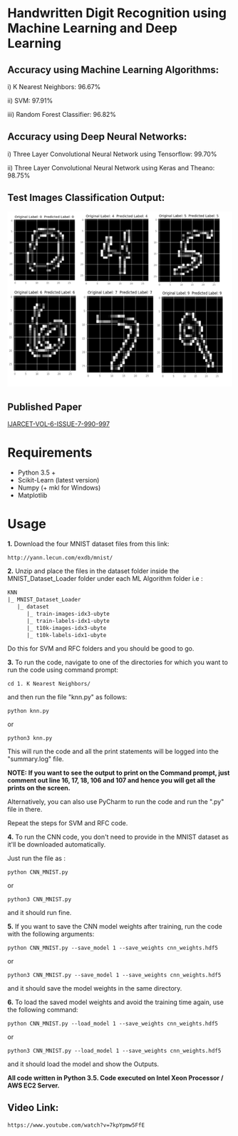 # Handwritten Digit Recognition using Machine Learning and Deep Learning

## Accuracy using Machine Learning Algorithms:

i)	 K Nearest Neighbors: 96.67%

ii)	 SVM:	97.91%

iii) Random Forest Classifier:	96.82%


## Accuracy using Deep Neural Networks:

i)	Three Layer Convolutional Neural Network using Tensorflow:	99.70%

ii)	Three Layer Convolutional Neural Network using Keras and Theano: 98.75%


## Test Images Classification Output:

![Output a1](Outputs/output.png?raw=true "Output a1")      


## Published Paper 

[IJARCET-VOL-6-ISSUE-7-990-997](http://ijarcet.org/wp-content/uploads/IJARCET-VOL-6-ISSUE-7-990-997.pdf)

# Requirements

* Python 3.5 +
* Scikit-Learn (latest version)
* Numpy (+ mkl for Windows)
* Matplotlib

# Usage

**1.** Download the four MNIST dataset files from this link:

```
http://yann.lecun.com/exdb/mnist/
```

**2.** Unzip and place the files in the dataset folder inside the MNIST_Dataset_Loader folder under each ML Algorithm folder i.e :

```
KNN
|_ MNIST_Dataset_Loader
   |_ dataset
      |_ train-images-idx3-ubyte
      |_ train-labels-idx1-ubyte
      |_ t10k-images-idx3-ubyte
      |_ t10k-labels-idx1-ubyte
```

Do this for SVM and RFC folders and you should be good to go.

**3.** To run the code, navigate to one of the directories for which you want to run the code using command prompt:

```
cd 1. K Nearest Neighbors/
```

and then run the file "knn.py" as follows:

```
python knn.py
```

or 

```
python3 knn.py
```

This will run the code and all the print statements will be logged into the "summary.log" file.

**NOTE: If you want to see the output to print on the Command prompt, just comment out line 16, 17, 18, 106 and 107 and hence you will get all the prints on the screen.**

Alternatively, you can also use PyCharm to run the code and run the ".py" file in there.

Repeat the steps for SVM and RFC code.

**4.** To run the CNN code, you don't need to provide in the MNIST dataset as it'll be downloaded automatically.

Just run the file as :

```
python CNN_MNIST.py
```

or

```
python3 CNN_MNIST.py
```

and it should run fine. 

**5.** If you want to save the CNN model weights after training, run the code with the following arguments:

```
python CNN_MNIST.py --save_model 1 --save_weights cnn_weights.hdf5
```

or 

```
python3 CNN_MNIST.py --save_model 1 --save_weights cnn_weights.hdf5
```

and it should save the model weights in the same directory.

**6.** To load the saved model weights and avoid the training time again, use the following command:

```
python CNN_MNIST.py --load_model 1 --save_weights cnn_weights.hdf5
```

or

```
python3 CNN_MNIST.py --load_model 1 --save_weights cnn_weights.hdf5
```

and it should load the model and show the Outputs.


**All code written in Python 3.5. Code executed on Intel Xeon Processor / AWS EC2 Server.**

## Video Link:
```
https://www.youtube.com/watch?v=7kpYpmw5FfE
```

 
